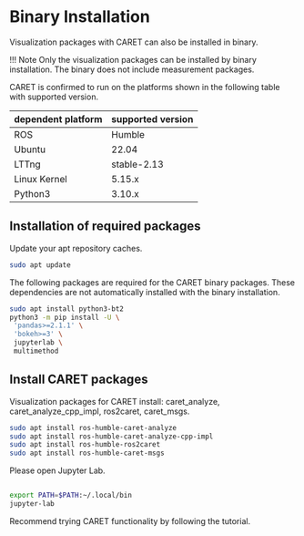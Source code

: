# Binary Installation

Visualization packages with CARET can also be installed in binary.

<prettier-ignore-start>
!!! Note
    Only the visualization packages can be installed by binary installation.
    The binary does not include measurement packages.
<prettier-ignore-end>

CARET is confirmed to run on the platforms shown in the following table with supported version.

| dependent platform | supported version |
| ------------------ | ----------------- |
| ROS                | Humble            |
| Ubuntu             | 22.04             |
| LTTng              | stable-2.13       |
| Linux Kernel       | 5.15.x            |
| Python3            | 3.10.x            |

## Installation of required packages

Update your apt repository caches.

```bash
sudo apt update
```

The following packages are required for the CARET binary packages. These dependencies are not automatically installed with the binary installation.

```bash
sudo apt install python3-bt2
python3 -m pip install -U \
 'pandas>=2.1.1' \
 'bokeh>=3' \
 jupyterlab \
 multimethod
```

## Install CARET packages

Visualization packages for CARET install: caret_analyze, caret_analyze_cpp_impl, ros2caret, caret_msgs.

```bash
sudo apt install ros-humble-caret-analyze
sudo apt install ros-humble-caret-analyze-cpp-impl
sudo apt install ros-humble-ros2caret
sudo apt install ros-humble-caret-msgs
```

Please open Jupyter Lab.

```bash

export PATH=$PATH:~/.local/bin
jupyter-lab

```

Recommend trying CARET functionality by following the tutorial.

